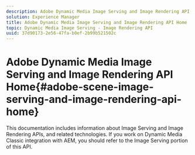 ```yaml
---
description: Adobe Dynamic Media Image Serving and Image Rendering API Home
solution: Experience Manager
title: Adobe Dynamic Media Image Serving and Image Rendering API Home
topic: Dynamic Media Image Serving - Image Rendering API
uuid: 37d90173-2e56-47fa-b0ef-2b99b521502c
---
```


# Adobe Dynamic Media Image Serving and Image Rendering API Home{#adobe-scene-image-serving-and-image-rendering-api-home}

This documentation includes information about Image Serving and Image Rendering APIs, and related technologies. If you work on Dynamic Media Classic integration with AEM, you should refer to the Image Serving portion of this API.